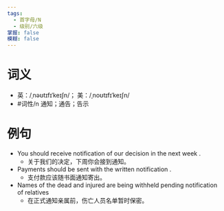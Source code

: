 ```yaml
---
tags:
  - 首字母/N
  - 级别/六级
掌握: false
模糊: false
---
```

# 词义
- 英：/ˌnəʊtɪfɪˈkeɪʃn/； 美：/ˌnoʊtɪfɪˈkeɪʃn/
- #词性/n  通知；通告；告示
# 例句
- You should receive notification of our decision in the next week .
	- 关于我们的决定，下周你会接到通知。
- Payments should be sent with the written notification .
	- 支付款应该随书面通知寄出。
- Names of the dead and injured are being withheld pending notification of relatives
	- 在正式通知亲属前，伤亡人员名单暂时保密。
